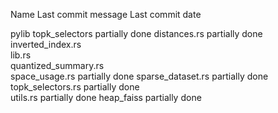 
Name	Last commit message	Last commit date

pylib
topk_selectors              partially done
distances.rs                partially done
inverted_index.rs           
lib.rs                      
quantized_summary.rs        
space_usage.rs              partially done 
sparse_dataset.rs           partially done
topk_selectors.rs           partially done   
utils.rs                    partially done
heap_faiss                  partially done